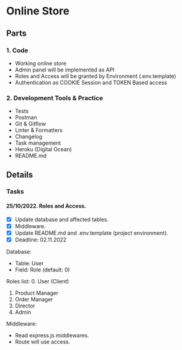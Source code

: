 # Online Store
 
## Parts

### 1. Code
- Working online store
- Admin panel will be implemented as API
- Roles and Access will be granted by Environment (.env.template)
- Authentication as COOKIE Session and TOKEN Based access

### 2. Development Tools & Practice
- Tests
- Postman
- Git & Gitflow
- Linter & Formatters
- Changelog
- Task management
- Heroku (Digital Ocean)
- README.md


## Details

### Tasks

#### 25/10/2022. Roles and Access.
- [x] Update database and affected tables.
- [x] Middleware.
- [x] Update README.md and .env.template (project environment).
- [x] Deadline: 02.11.2022

Database:
- Table: User
- Field: Role (default: 0)

Roles list:
0. User (Client)
1. Product Manager
2. Order Manager
3. Director
4. Admin

Middleware:
- Read express.js middlewares.
- Route will use access.
